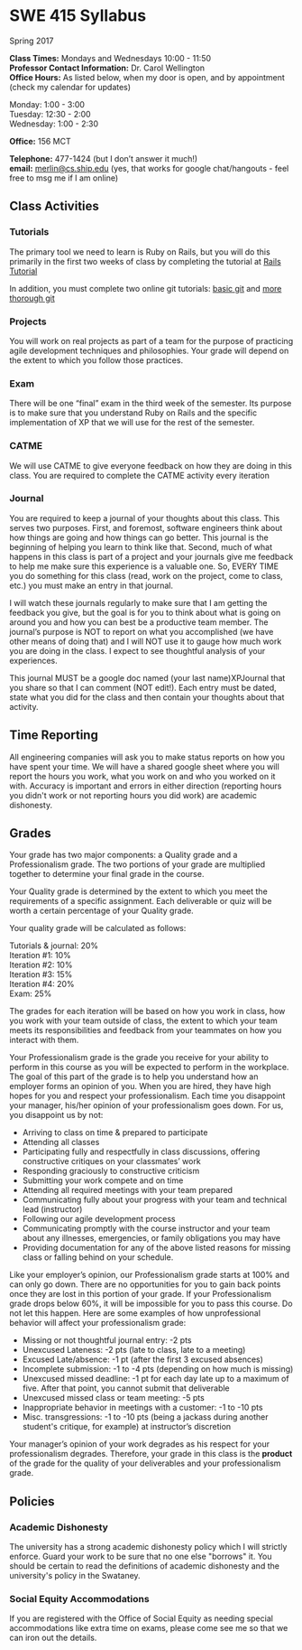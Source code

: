 SWE 415 Syllabus
====
Spring 2017

**Class Times:** Mondays and Wednesdays 10:00 - 11:50 <br>
**Professor Contact Information:** Dr. Carol Wellington <br>
**Office Hours:** As listed below, when my door is open, and by appointment  (check my calendar for updates)

Monday: 1:00 - 3:00 <br>
Tuesday: 12:30 - 2:00 <br>
Wednesday: 1:00 - 2:30 <br>
	

**Office:** 156 MCT

**Telephone:** 477-1424 (but I don’t answer it much!) <br>
**email:** merlin@cs.ship.edu (yes, that works for google chat/hangouts - feel free to msg me if I am online)

## Class Activities
### Tutorials 
The primary tool we need to learn is Ruby on Rails, but you will do this primarily in the first two weeks of class by completing the tutorial at [Rails Tutorial](https://www.railstutorial.org/book)

In addition, you must complete two online git tutorials: [basic git](https://try.github.io/levels/1/challenges/1) and [more thorough git](http://learngitbranching.js.org/)

### Projects
You will work on real projects as part of a team for the purpose of practicing agile development techniques and philosophies.  Your grade will depend on the extent to which you follow those practices.

### Exam
There will be one “final” exam in the third week of the semester.  Its purpose is to make sure that you understand Ruby on Rails and the specific implementation of XP that we will use for the rest of the semester.  

### CATME

We will use CATME to give everyone feedback on how they are doing in this class.  You are required to complete the CATME activity every iteration

### Journal
You are required to keep a journal of your thoughts about this class.  This serves two purposes.  First, and foremost, software engineers think about how things are going and how things can go better.  This journal is the beginning of helping you learn to think like that.  Second, much of what happens in this class is part of a project and your journals give me feedback to help me make sure this experience is a valuable one.  So, EVERY TIME you do something for this class (read, work on the project, come to class, etc.) you must make an entry in that journal.  

I will watch these journals regularly to make sure that I am getting the feedback you give, but the goal is for you to think about what is going on around you and how you can best be a productive team member.  The journal’s purpose is NOT to report on what you accomplished (we have other means of doing that) and I will NOT use it to gauge how much work you are doing in the class.  I expect to see thoughtful analysis of your experiences.

This journal MUST be a google doc named (your last name)XPJournal that you share so that I can comment (NOT edit!). Each entry must be dated, state what you did for the class and then contain your thoughts about that activity.  

## Time Reporting
All engineering companies will ask you to make status reports on how you have spent your time.  We will have a shared google sheet where you will report the hours you work, what you work on and who you worked on it with.  Accuracy is important and errors in either direction (reporting hours you didn't work or not reporting hours you did work) are academic dishonesty.

## Grades
Your grade has two major components: a Quality grade and a Professionalism grade. The two portions of your grade are multiplied together to determine your final grade in the course.

Your Quality grade is determined by the extent to which you meet the requirements of a specific assignment. Each deliverable or quiz will be worth a certain percentage of your Quality grade. 

Your quality grade will be calculated as follows:

Tutorials & journal: 20% <br>
Iteration #1: 10%<br>
Iteration #2: 10%<br>
Iteration #3: 15%<br>
Iteration #4: 20%<br>
Exam:  25%

The grades for each iteration will be based on how you work in class, how you work with your team outside of class, the extent to which your team meets its responsibilities and feedback from your teammates on how you interact with them.

Your Professionalism grade is the grade you receive for your ability to perform in this course as you will be expected to perform in the workplace.   The goal of this part of the grade is to help you understand how an employer forms an opinion of you.  When you are hired, they have high hopes for you and respect your professionalism.  Each time you disappoint your manager, his/her opinion of your professionalism goes down.  For us, you disappoint us by not:

* Arriving to class on time & prepared to participate
* Attending all classes
* Participating fully and respectfully in class discussions, offering constructive critiques on your classmates’ work
* Responding graciously to constructive criticism
* Submitting your work compete and on time
* Attending all required meetings with your team prepared
* Communicating fully about your progress with your team and technical lead (instructor)
* Following our agile development process
* Communicating promptly with the course instructor and your team about any illnesses, emergencies, or family obligations you may have
* Providing documentation for any of the above listed reasons for missing class or falling behind on your schedule.

Like your employer’s opinion, our Professionalism grade starts at 100% and can only go down. There are no opportunities for you to gain back points once they are lost in this portion of your grade. If your Professionalism grade drops below 60%, it will be impossible for you to pass this course. Do not let this happen.  Here are some examples of how unprofessional behavior will affect your professionalism grade:

* Missing or not thoughtful journal entry:  -2 pts
* Unexcused Lateness: -2 pts (late to class, late to a meeting)
* Excused Late/absence: -1 pt (after the first 3 excused absences)
* Incomplete submission: -1 to -4 pts (depending on how much is missing)
* Unexcused missed deadline: -1 pt for each day late up to a maximum of five.  After that point, you cannot submit that deliverable
* Unexcused missed class or team meeting: -5 pts
* Inappropriate behavior in meetings with a customer:  -1 to -10 pts
* Misc. transgressions: -1 to -10 pts (being a jackass during another student's critique, for example) at instructor’s discretion

Your manager’s opinion of your work degrades as his respect for your professionalism degrades.  Therefore, your grade in this class is the **product** of the grade for the quality of your deliverables and your professionalism grade.

## Policies
### Academic Dishonesty
The university has a strong academic dishonesty policy which I will strictly enforce. Guard your work to be sure that no one else "borrows" it. You should be certain to read the definitions of academic dishonesty and the university's policy in the Swataney.
### Social Equity Accommodations
If you are registered with the Office of Social Equity as needing special accommodations like extra time on exams, please come see me so that we can iron out the details.
